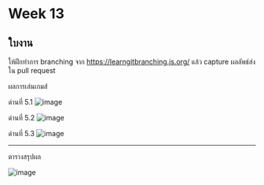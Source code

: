 # Week 13 #

## ใบงาน

ให้ฝึกทำการ branching  จาก  https://learngitbranching.js.org/ แล้ว capture ผลลัพธ์ส่งใน pull request

ผลการเล่นเกมส์

ด่านที่ 5.1 
![image](https://user-images.githubusercontent.com/92082798/143495734-dc1aa700-ae1a-4dc5-b2f8-a4e7f4c74d84.png)

ด่านที่ 5.2
![image](https://user-images.githubusercontent.com/92082798/143495736-77789f87-58be-4dff-884e-169070c6d54c.png)

ด่านที่ 5.3
![image](https://user-images.githubusercontent.com/92082798/143495743-6fe7cce7-d17c-47fd-b674-1f1c38ba0989.png)


---
ตารางสรุปผล

![image](https://user-images.githubusercontent.com/92082798/143495755-0711509e-c2b7-4494-b8fc-19f213d6b969.png)

